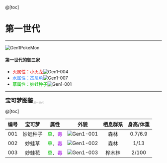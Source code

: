 @[toc]
# 第一世代

---

![Gen1PokeMon](/images/PokeMons/InitialPokeMon/gen1.jpg)

<h4>第一世代的御三家</h4>

* <font color="#E40000">火属性：小火龙</font>![Gen1-004](/images/PokeMons/Gen1/004.gif "小火龙")<br>
* <font color="#2B80FF">水属性：杰尼龟</font>![Gen1-007](/images/PokeMons/Gen1/007.gif "杰尼龟")<br>
* <font color="#00C000">草属性：妙蛙种子</font>![Gen1-001](/images/PokeMons/Gen1/001.gif "妙蛙种子")<br>

---

<font size="4"><b>宝可梦图鉴</b></font><font size="1" color="#A9A9A9"><sub><i>第一世代</i></sub></font>

@[toc]

|编号|宝可梦|属性|外貌|栖息群系|身高/体重|
|:---:|:---:|:---:|:---:|:---:|:---:|
|001|妙蛙种子|<font color="#00C000">草</font>、<font color="#A000E0">毒</font>|![Gen1-001](/images/PokeMons/Gen1/001.gif "妙蛙种子")|森林|0.7/6.9|
|002|妙蛙草|<font color="#00C000">草</font>、<font color="#A000E0">毒</font>|![Gen1-002](/images/PokeMons/Gen1/002.gif "妙蛙草")|森林|1/13|
|003|妙蛙花|<font color="#00C000">草</font>、<font color="#A000E0">毒</font>|![Gen1-003](/images/PokeMons/Gen1/003.gif "妙蛙花")|桦木林|2/100|
